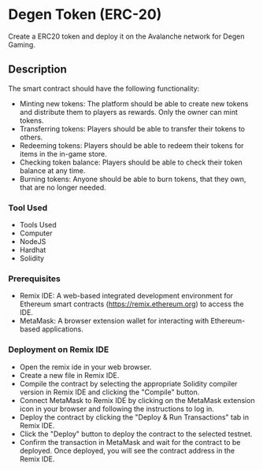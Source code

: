 # Degen Token (ERC-20)
Create a ERC20 token and deploy it on the Avalanche network for Degen Gaming.

## Description

 The smart contract should have the following functionality:

* Minting new tokens: The platform should be able to create new tokens and distribute them to players as rewards. Only the owner can mint tokens.
* Transferring tokens: Players should be able to transfer their tokens to others.
* Redeeming tokens: Players should be able to redeem their tokens for items in the in-game store.
* Checking token balance: Players should be able to check their token balance at any time.
* Burning tokens: Anyone should be able to burn tokens, that they own, that are no longer needed.



### Tool Used

* Tools Used
* Computer
* NodeJS
* Hardhat
* Solidity


### Prerequisites

* Remix IDE: A web-based integrated development environment for Ethereum smart contracts (https://remix.ethereum.org) to access the IDE.
* MetaMask: A browser extension wallet for interacting with Ethereum-based applications.


### Deployment on Remix IDE
* Open the remix ide in your web browser.
* Create a new file in Remix IDE.
* Compile the contract by selecting the appropriate Solidity compiler version in Remix IDE and clicking the "Compile" button.
* Connect MetaMask to Remix IDE by clicking on the MetaMask extension icon in your browser and following the instructions to log in.
* Deploy the contract by clicking the "Deploy & Run Transactions" tab in Remix IDE.
* Click the "Deploy" button to deploy the contract to the selected testnet.
* Confirm the transaction in MetaMask and wait for the contract to be deployed. Once deployed, you will see the contract address in the Remix IDE.



